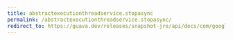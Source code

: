 ```yaml
---
title: abstractexecutionthreadservice.stopasync
permalink: /abstractexecutionthreadservice.stopasync/
redirect_to: https://guava.dev/releases/snapshot-jre/api/docs/com/google/common/util/concurrent/AbstractExecutionThreadService.html#stopAsync--
---
```

